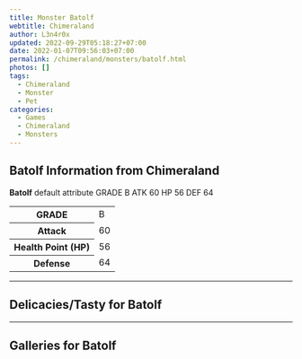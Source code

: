 ```yaml
---
title: Monster Batolf
webtitle: Chimeraland
author: L3n4r0x
updated: 2022-09-29T05:18:27+07:00
date: 2022-01-07T09:56:03+07:00
permalink: /chimeraland/monsters/batolf.html
photos: []
tags:
  - Chimeraland
  - Monster
  - Pet
categories:
  - Games
  - Chimeraland
  - Monsters
---
```


<section id="bootstrap-wrapper"><link rel="stylesheet" href="https://cdn.statically.io/gh/dimaslanjaka/Web-Manajemen/40ac3225/css/bootstrap-4.5-wrapper.css"/><h2>Batolf Information from Chimeraland</h2><p><b>Batolf</b> default attribute GRADE B ATK 60 HP 56 DEF 64<table><tr><th>GRADE</th><td>B</td></tr><tr><th>Attack</th><td>60</td></tr><tr><th>Health Point (HP)</th><td>56</td></tr><tr><th>Defense</th><td>64</td></tr></table></p><hr/><h2>Delicacies/Tasty for Batolf</h2><hr/><div id="gallery"><h2>Galleries for Batolf</h2><div class="row"></div></div></section>